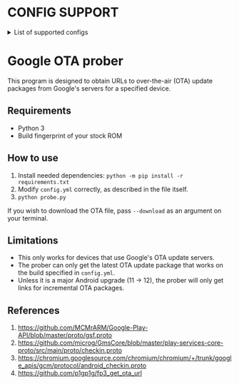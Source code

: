 # CONFIG SUPPORT
<details>
  <summary>List of supported configs</summary>

* TECNO PHANTOM V Fold2 5G (AE10)
* TECNO PHANTOM V Flip2 5G (AE11)
* TECNO CAMON 20 Pro (CK7n)
* TECNO CAMON 20 Pro 5G (CK8n)
* TECNO CAMON 30 Pro 5G (CL8)
* TECNO SPARK 20 Pro+ (KJ7)
* TECNO POVA 4 (LG7n)
* TECNO POVA 4 Pro (LG8n)
* TECNO POVA Neo 3 (LH6n)
* TECNO POVA 5 (LH7n)
* TECNO POVA 5 Pro (LH8n)
* TECNO POVA 6 Neo (LI6)
* TECNO POVA 6 (LI7)
* TECNO POVA 6 Pro (LI9)
* itel P55 5G (P661N)
* itel P65 (P671L)
* itel RS4 (S666LN)
* Infinix XPAD (X1101)
* Infinix HOT 20 5G (X666)
* Infinix ZERO 30 5G (X6731)
* Infinix ZERO 30 4G (X6731B)
* Infinix GT 10 Pro (X6739)
* Infinix NOTE 12 Pro 5G (X671B)
* Infinix NOTE 12 2023 (X676C)
* Infinix NOTE 30 VIP (X6710)
* Infinix NOTE 30 5G (X6711)
* Infinix NOTE 30i (X6716)
* Infinix NOTE 30 (Helio G85) (X6716B)
* Infinix NOTE 30 Pro (X678B)
* Infinix NOTE 30 (X6833B)
* Infinix NOTE 40X 5G (X6838)
* Infinix NOTE 40 Pro (X6850)
* Infinix NOTE 40 Pro 5G (X6851)
* Infinix NOTE 40 Pro+ 5G (X6851B)
* Infinix NOTE 40 5G (X6852)
* Infinix NOTE 40 (X6853)
* Infinix ZERO 40 4G (X6860)
* Infinix ZERO 40 5G (X6861)
* Infinix GT 20 Pro (X6871)
* Infinix HOT 50 5G (X6720B)
* Infinix HOT 50 Pro (X6881)
* Infinix HOT 50 (X6882)
</details>

# Google OTA prober

This program is designed to obtain URLs to over-the-air (OTA) update packages from Google's servers for a specified device.

## Requirements
* Python 3
* Build fingerprint of your stock ROM

## How to use
1. Install needed dependencies: `python -m pip install -r requirements.txt`
2. Modify `config.yml` correctly, as described in the file itself.
3. `python probe.py`

If you wish to download the OTA file, pass `--download` as an argument on your terminal.

## Limitations
* This only works for devices that use Google's OTA update servers.
* The prober can only get the latest OTA update package that works on the build specified in `config.yml`.
* Unless it is a major Android upgrade (11 -> 12), the prober will only get links for incremental OTA packages.

## References
1. https://github.com/MCMrARM/Google-Play-API/blob/master/proto/gsf.proto
2. https://github.com/microg/GmsCore/blob/master/play-services-core-proto/src/main/proto/checkin.proto
3. https://chromium.googlesource.com/chromium/chromium/+/trunk/google_apis/gcm/protocol/android_checkin.proto
4. https://github.com/p1gp1g/fp3_get_ota_url
